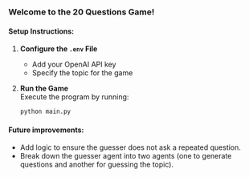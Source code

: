 ### Welcome to the 20 Questions Game!

#### Setup Instructions:

1. **Configure the `.env` File**  
   - Add your OpenAI API key 
   - Specify the topic for the game


2. **Run the Game**  
   Execute the program by running:  
   ```bash
   python main.py
   ```  

#### Future improvements:
- Add logic to ensure the guesser does not ask a repeated question.
- Break down the guesser agent into two agents (one to generate questions and another for guessing the topic). 

